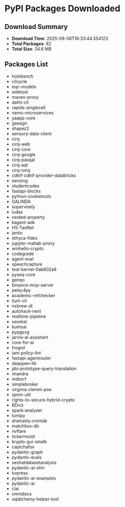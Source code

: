 # PyPI Packages Downloaded

## Download Summary
- **Download Time**: 2025-08-06T16:33:44.554123
- **Total Packages**: 82
- **Total Size**: 34.6 MB

## Packages List
- holobench
- clicycle
- eqc-models
- sidetool
- maven-proxy
- dafni-cli
- rapids-singlecell
- nemo-microservices
- yaapp-core
- geeagri
- shapez2
- sensory-data-client
- cirq
- cirq-web
- cirq-core
- cirq-google
- cirq-pasqal
- cirq-aqt
- cirq-ionq
- cdktf-cdktf-provider-databricks
- senzing
- studentcodes
- fastapi-blocks
- python-cookietools
- GALINDA
- supervisely
- ludax
- nested-property
- kagent-adk
- HS-TasNet
- jentic
- ethyca-fides
- jupyter-matlab-proxy
- winhello-crypto
- codegrade
- agent-eval
- speechcapture
- test-kernel-0ab602a9
- pyseq-core
- genqo
- binance-mcp-server
- petsc4py
- academic-refchecker
- lium-cli
- nxbrew-dl
- autohack-next
- realtime-pipeline
- sssekai
- kumoai
- pypgsvg
- jarvis-ai-assistant
- core-for-ai
- frogml
- iam-policy-lint
- fastapi-agentrouter
- daqopen-lib
- pbi-prototype-query-translation
- imandra
- mdtocf
- simplebroker
- virginia-clemm-poe
- sjmm-util
- rights-to-secure-hybrid-crypto
- BDviz
- spark-analyzer
- lumipy
- dramatiq-crontab
- matchbox-db
- nvflare
- tickermood
- krypto-gui-smalk
- captchafox
- pydantic-graph
- pydantic-evals
- seshatdatasetanalysis
- pydantic-ai-slim
- kvpress
- pydantic-ai-examples
- pydantic-ai
- clai
- omnidocs
- sqlalchemy-helper-tool
